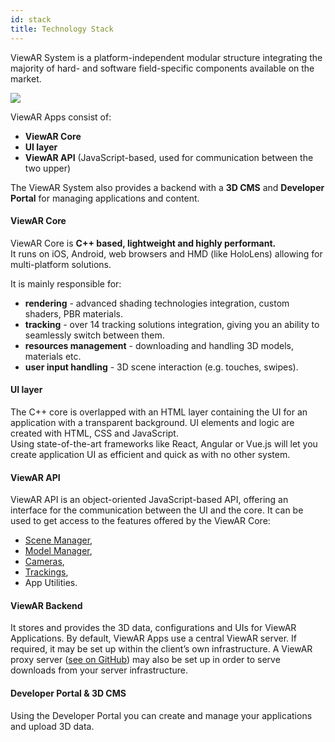 ```yaml
---
id: stack
title: Technology Stack
---
```


ViewAR System is a platform-independent modular structure integrating the majority of hard- and software field-specific components available on the market.

![](/assets/SystemStructureSketch.jpg)

ViewAR Apps consist of:
* **ViewAR Core**
* **UI layer**
* **ViewAR API** (JavaScript-based, used for communication between the two upper)

The ViewAR System also provides a backend with a **3D CMS** and **Developer Portal** for managing applications and content.

#### ViewAR Core
ViewAR Core is **C++ based, lightweight and highly performant.**  
It runs on iOS, Android, web browsers and HMD (like HoloLens) allowing for multi-platform solutions.

It is mainly responsible for:
* **rendering** - advanced shading technologies integration, custom shaders, PBR materials.
* **tracking** - over 14 tracking solutions integration, giving you an ability to seamlessly switch between them. 
* **resources management** - downloading and handling 3D models, materials etc.
* **user input handling** - 3D scene interaction (e.g. touches, swipes).

#### UI layer
The C++ core is overlapped with an HTML layer containing the UI for an application with a transparent background. UI elements and logic are created with HTML, CSS and JavaScript.  
Using state-of-the-art frameworks like React, Angular or Vue.js will let you create application UI as efficient and quick as with no other system.

#### ViewAR API
ViewAR API is an object-oriented JavaScript-based API, offering an interface for the communication between the UI and the core. It can be used to get access to the features offered by the ViewAR Core:
* [Scene Manager](sdk/sdk--basic-concepts/sdk--basic-concepts--scene.md),
* [Model Manager](sdk/sdk--basic-concepts/sdk--basic-concepts--models.md),
* [Cameras](sdk/sdk--basic-concepts/sdk--basic-concepts--cameras.md),
* [Trackings](sdk/sdk--basic-concepts/sdk--basic-concepts--tracking.md),
* App Utilities.

#### ViewAR Backend
It stores and provides the 3D data, configurations and UIs for ViewAR Applications. By default, ViewAR Apps use a central ViewAR server. If required, it may be set up within the client’s own infrastructure. A ViewAR proxy server ([see on GitHub](https://github.com/viewar/viewar-proxy)) may also be set up in order to serve downloads from your server infrastructure. 

#### Developer Portal & 3D CMS
Using the Developer Portal you can create and manage your applications and upload 3D data.

